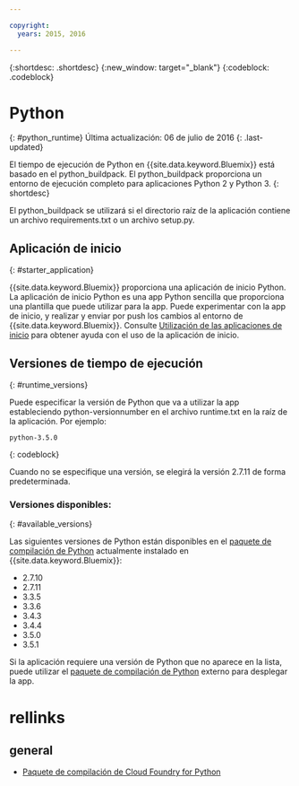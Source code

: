 ```yaml
---

copyright:
  years: 2015, 2016

---
```


{:shortdesc: .shortdesc}
{:new_window: target="_blank"}
{:codeblock: .codeblock}

# Python
{: #python_runtime}
Última actualización: 06 de julio de 2016
{: .last-updated}

El tiempo de ejecución de Python en {{site.data.keyword.Bluemix}} está basado en el python_buildpack.
El python_buildpack proporciona un entorno de ejecución completo para aplicaciones Python 2 y Python 3.
{: shortdesc}

El python_buildpack se utilizará si el directorio raíz de la aplicación contiene un archivo requirements.txt o un archivo setup.py.

## Aplicación de inicio
{: #starter_application}

{{site.data.keyword.Bluemix}} proporciona una aplicación de inicio Python.  La aplicación de inicio Python es una app Python sencilla que proporciona una plantilla que puede utilizar para la app. Puede experimentar con la app de inicio, y realizar y enviar por push los cambios al entorno de {{site.data.keyword.Bluemix}}.  Consulte [Utilización de las aplicaciones de inicio](../../cfapps/starter_app_usage.html) para obtener ayuda con el uso de la aplicación de inicio.

## Versiones de tiempo de ejecución
{: #runtime_versions}

Puede especificar la versión de Python que va a utilizar la app estableciendo python-versionnumber en el archivo runtime.txt en la raíz de la aplicación. Por ejemplo:

```
python-3.5.0
```
{: codeblock}

Cuando no se especifique una versión, se elegirá la versión 2.7.11 de forma predeterminada.

### Versiones disponibles:
{: #available_versions}

Las siguientes versiones de Python están disponibles en el
[paquete de compilación de Python](https://github.com/cloudfoundry/python-buildpack/releases/tag/v1.5.5)
actualmente instalado en {{site.data.keyword.Bluemix}}:

* 2.7.10
* 2.7.11
* 3.3.5
* 3.3.6
* 3.4.3
* 3.4.4
* 3.5.0
* 3.5.1

Si la aplicación requiere una versión de Python que no aparece en la lista,
puede utilizar el
[paquete de compilación de Python](https://github.com/cloudfoundry/python-buildpack) externo para
desplegar la app.

# rellinks
## general
* [Paquete de compilación de Cloud Foundry for Python](https://github.com/cloudfoundry/python-buildpack)
